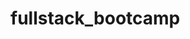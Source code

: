 # fullstack_bootcamp
<!-- All exercises and assessments from Angela Yu's 'The Complete Full-Stack Web Development BootCamp -->
